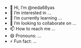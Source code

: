 - 👋 Hi, I’m @neda68yas
- 👀 I’m interested in ...
- 🌱 I’m currently learning ...
- 💞️ I’m looking to collaborate on ...
- 📫 How to reach me ...
- 😄 Pronouns: ...
- ⚡ Fun fact: ...

<!---
neda68yas/neda68yas is a ✨ special ✨ repository because its `README.md` (this file) appears on your GitHub profile.
You can click the Preview link to take a look at your changes.
--->
